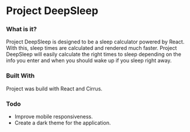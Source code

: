 # Project DeepSleep
### What is it?
Project DeepSleep is designed to be a sleep calculator powered by React. With this, sleep times are calculated and rendered much faster. Project DeepSleep will easily calculate the right times to sleep depending on the info you enter and when you should wake up if you sleep right away.

### Built With
Project was build with React and Cirrus.

### Todo
* Improve mobile responsiveness.
* Create a dark theme for the application.